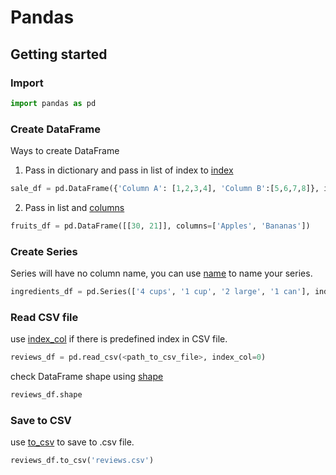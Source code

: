 # Pandas
## Getting started
### Import
```python
import pandas as pd
```
### Create DataFrame
Ways to create DataFrame
1) Pass in dictionary and pass in list of index to [index]()
```python
sale_df = pd.DataFrame({'Column A': [1,2,3,4], 'Column B':[5,6,7,8]}, index= ['2019 sales', '2020 sales', '2021 sales'])
```
2) Pass in list and [columns]()
```python
fruits_df = pd.DataFrame([[30, 21]], columns=['Apples', 'Bananas'])
```
### Create Series
Series will have no column name, you can use [name]() to name your series.
```python
ingredients_df = pd.Series(['4 cups', '1 cup', '2 large', '1 can'], index = ['Flour', 'Milk', 'Eggs', 'Spam'], name = 'Dinner')
```
### Read CSV file
use [index_col]() if there is predefined index in CSV file. 
```python
reviews_df = pd.read_csv(<path_to_csv_file>, index_col=0)
```
check DataFrame shape using [shape]()
```python
reviews_df.shape
```
### Save to CSV
use [to_csv]() to save to .csv file.
```python
reviews_df.to_csv('reviews.csv')
```
